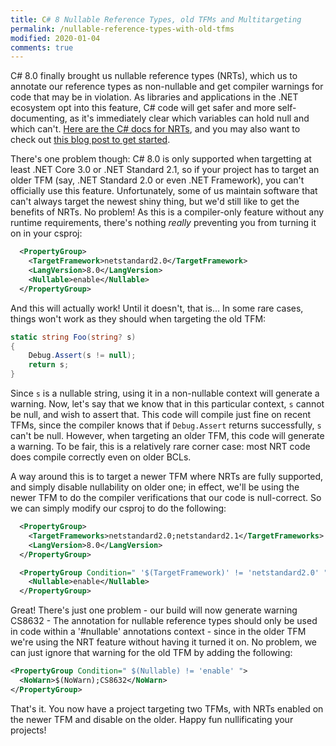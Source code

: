 ```yaml
---
title: C# 8 Nullable Reference Types, old TFMs and Multitargeting
permalink: /nullable-reference-types-with-old-tfms
modified: 2020-01-04
comments: true
---
```

C# 8.0 finally brought us nullable reference types (NRTs), which us to annotate our reference types as non-nullable and get compiler warnings for code that may be in violation. As libraries and applications in the .NET ecosystem opt into this feature, C# code will get safer and more self-documenting, as it's immediately clear which variables can hold null and which can't. [Here are the C# docs for NRTs](https://docs.microsoft.com/en-ca/dotnet/csharp/nullable-references), and you may also want to check out [this blog post to get started](https://devblogs.microsoft.com/dotnet/try-out-nullable-reference-types/).

There's one problem though: C# 8.0 is only supported when targetting at least .NET Core 3.0 or .NET Standard 2.1, so if your project has to target an older TFM (say, .NET Standard 2.0 or even .NET Framework), you can't officially use this feature. Unfortunately, some of us maintain software that can't always target the newest shiny thing, but we'd still like to get the benefits of NRTs. No problem! As this is a compiler-only feature without any runtime requirements, there's nothing *really* preventing you from turning it on in your csproj:

```xml
  <PropertyGroup>
    <TargetFramework>netstandard2.0</TargetFramework>
    <LangVersion>8.0</LangVersion>
    <Nullable>enable</Nullable>
  </PropertyGroup>
```

And this will actually work! Until it doesn't, that is... In some rare cases, things won't work as they should when targeting the old TFM:

```c#
static string Foo(string? s)
{
    Debug.Assert(s != null);
    return s;
}
```

Since `s` is a nullable string, using it in a non-nullable context will generate a warning. Now, let's say that we know that in this particular context, `s` cannot be null, and wish to assert that. This code will compile just fine on recent TFMs, since the compiler knows that if `Debug.Assert` returns successfully, `s` can't be null. However, when targeting an older TFM, this code will generate a warning. To be fair, this is a relatively rare corner case: most NRT code does compile correctly even on older BCLs.

A way around this is to target a newer TFM where NRTs are fully supported, and simply disable nullability on older one; in effect, we'll be using the newer TFM to do the compiler verifications that our code is null-correct. So we can simply modify our csproj to do the following:

```xml
  <PropertyGroup>
    <TargetFrameworks>netstandard2.0;netstandard2.1</TargetFrameworks>
    <LangVersion>8.0</LangVersion>
  </PropertyGroup>

  <PropertyGroup Condition=" '$(TargetFramework)' != 'netstandard2.0' ">
    <Nullable>enable</Nullable>
  </PropertyGroup>
```

Great! There's just one problem - our build will now generate warning CS8632 - The annotation for nullable reference types should only be used in code within a '#nullable' annotations context - since in the older TFM we're using the NRT feature without having it turned it on. No problem, we can just ignore that warning for the old TFM by adding the following:

```xml
<PropertyGroup Condition=" $(Nullable) != 'enable' ">
  <NoWarn>$(NoWarn);CS8632</NoWarn>
</PropertyGroup>
```

That's it. You now have a project targeting two TFMs, with NRTs enabled on the newer TFM and disable on the older. Happy fun nullificating your projects!